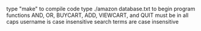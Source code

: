 type "make" to compile code
type ./amazon database.txt to begin program
functions AND, OR, BUYCART, ADD, VIEWCART, and QUIT must be in all caps
username is case insensitive
search terms are case insensitive